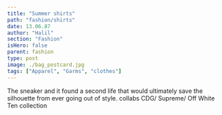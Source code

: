 ```yaml
---
title: "Summer shirts"
path: "fashion/shirts"
date: 13.06.87
author: "Halil"
section: "Fashion"
isHero: false
parent: fashion
type: post
image: ./bag_postcard.jpg
tags: ["Apparel", "Garms", "clothes"]
---
```


The sneaker and it found a second life that would ultimately save the silhouette from ever going out of style.
collabs CDG/ Supreme/ Off White Ten collection